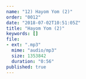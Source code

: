```yaml
---
name: "12) Hayom Yom (2)"
order: "0012"
date: "2018-07-02T10:51:05Z"
title: "Hayom Yom (2)"
keywords: []
file:
- ext: ".mp3"
  mime: "audio/mp3"
  size: 1353842
  duration: "0:56"
published: true
---
```

